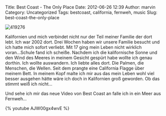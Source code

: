 Title: Best Coast - The Only Place
Date: 2012-06-26 12:39
Author: marvin
Category: Uncategorized
Tags: bestcoast, california, fernweh, music
Slug: best-coast-the-only-place

![419276]({filename}/images/419276.png)

Kalifornien und mich verbindet nicht nur der Teil meiner Familie der
dort lebt. Ich war 2002 dort. Drei Wochen haben wir unsere Familie
besucht und ich hatte mich sofort verliebt. Mit 17 ging mein Leben nicht
wirklich voran...Schule fand ich scheiße. Nachdem ich die kalifornische
Sonne und den Wind des Meeres in meinem Gesicht gespürt habe wollte ich
genau dorthin. Ich wollte auswandern. Ich liebte alles dort. Die Palmen,
die Menschen, die Wellen. Seit dem prangte eine California Flagge über
meinem Bett. In meinem Kopf malte ich mir aus das mein Leben wohl viel
besser ausgehen hätte wäre ich doch in Kalifornien groß geworden. Ob das
stimmt weiß ich nicht...

Und sehe ich mir das neue Video von Best Coast an falle ich in ein Meer
aus Fernweh...

{% youtube AJW00gx4wvE %}

